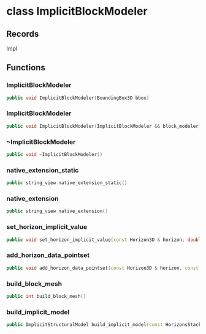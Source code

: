 # class ImplicitBlockModeler


## Records

Impl



## Functions

### ImplicitBlockModeler

```cpp
public void ImplicitBlockModeler(BoundingBox3D bbox)
```


### ImplicitBlockModeler

```cpp
public void ImplicitBlockModeler(ImplicitBlockModeler && block_modeler)
```


### ~ImplicitBlockModeler

```cpp
public void ~ImplicitBlockModeler()
```


### native_extension_static

```cpp
public string_view native_extension_static()
```


### native_extension

```cpp
public string_view native_extension()
```


### set_horizon_implicit_value

```cpp
public void set_horizon_implicit_value(const Horizon3D & horizon, double implicit_value)
```


### add_horizon_data_pointset

```cpp
public void add_horizon_data_pointset(const Horizon3D & horizon, const PointSet3D & pointset, double weight)
```


### build_block_mesh

```cpp
public int build_block_mesh()
```


### build_implicit_model

```cpp
public ImplicitStructuralModel build_implicit_model(const HorizonsStack3D & horizons_stack)
```




